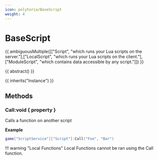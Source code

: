```yaml
---
icon: polytoria/BaseScript
weight: 4
---
```


# BaseScript

{{ ambiguousMultiple([["Script", "which runs your Lua scripts on the server."],["LocalScript", "which runs your Lua scripts on the client."],["ModuleScript", "which contains data accessible by any script."]]) }}

{{ abstract() }}

{{ inherits("Instance") }}

## Methods

### Call:void { property }

Calls a function on another script

**Example**

```lua
game["ScriptService"]["Script"]:Call("Foo", "Bar")
```

!!! warning "Local Functions"
Local Functions cannot be ran using the Call function.
